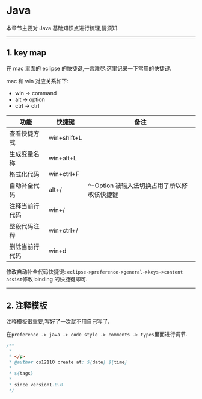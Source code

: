 # Java

本章节主要对 Java 基础知识点进行梳理,请须知.

---

## 1. key map

在 mac 里面的 eclipse 的快捷键,一言难尽.这里记录一下常用的快捷键.

mac 和 win 对应关系如下:

- win -> command
- alt -> option
- ctrl -> ctrl

| 功能           | 快捷键      | 备注                                        |
| -------------- | ----------- | ------------------------------------------- |
| 查看快捷方式   | win+shift+L |                                             |
| 生成变量名称   | win+alt+L   |                                             |
| 格式化代码     | win+ctrl+F  |                                             |
| 自动补全代码   | alt+/       | ^+Option 被输入法切换占用了所以修改该快捷键 |
| 注释当前行代码 | win+/       |                                             |
| 整段代码注释   | win+ctrl+/  |                                             |
| 删除当前行代码 | win+d       |                                             |

修改自动补全代码快捷键: `eclipse->preference->general->keys->content assist`修改 binding 的快捷键即可.

---

## 2. 注释模板

注释模板很重要,写好了一次就不用自己写了.

在`preference -> java -> code style -> comments -> types`里面进行调节.

```java
/**
 * 
 * </p>
 * @author cs12110 create at: ${date} ${time}
 *
 * ${tags}
 *
 * since version1.0.0
 */
```
